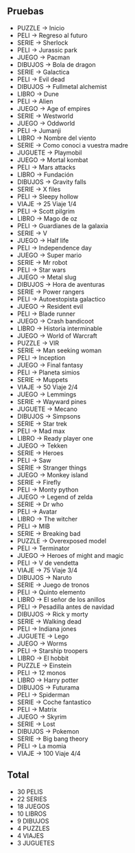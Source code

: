 ## Pruebas

* PUZZLE  -> Inicio
* PELI    -> Regreso al futuro
* SERIE   -> Sherlock
* PELI    -> Jurassic park
* JUEGO   -> Pacman
* DIBUJOS -> Bola de dragon
* SERIE   -> Galactica
* PELI    -> Evil dead
* DIBUJOS -> Fullmetal alchemist
* LIBRO   -> Dune
* PELI    -> Alien
* JUEGO   -> Age of empires
* SERIE   -> Westworld
* JUEGO   -> Oddworld
* PELI    -> Jumanji
* LIBRO   -> Nombre del viento
* SERIE   -> Como conoci a vuestra madre
* JUGUETE -> Playmobil
* JUEGO   -> Mortal kombat
* PELI    -> Mars attacks
* LIBRO   -> Fundación
* DIBUJOS -> Gravity falls
* SERIE   -> X files
* PELI    -> Sleepy hollow
* VIAJE   -> 25 Viaje 1/4
* PELI    -> Scott pilgrim
* LIBRO   -> Mago de oz
* PELI    -> Guardianes de la galaxia
* SERIE   -> V
* JUEGO   -> Half life
* PELI    -> Independence day
* JUEGO   -> Super mario
* SERIE   -> Mr robot
* PELI    -> Star wars
* JUEGO   -> Metal slug
* DIBUJOS -> Hora de aventuras
* SERIE   -> Power rangers
* PELI    -> Autoestopista galactico
* JUEGO   -> Resident evil
* PELI    -> Blade runner
* JUEGO   -> Crash bandicoot
* LIBRO   -> Historia interminable
* JUEGO   -> World of Warcraft
* PUZZLE  -> VIR
* SERIE   -> Man seeking woman
* PELI    -> Inception
* JUEGO   -> Final fantasy
* PELI    -> Planeta simios
* SERIE   -> Muppets
* VIAJE   -> 50 Viaje 2/4
* JUEGO   -> Lemmings
* SERIE   -> Wayward pines
* JUGUETE -> Mecano
* DIBUJOS -> Simpsons
* SERIE   -> Star trek
* PELI    -> Mad max
* LIBRO   -> Ready player one
* JUEGO   -> Tekken
* SERIE   -> Heroes
* PELI    -> Saw
* SERIE   -> Stranger things
* JUEGO   -> Monkey island
* SERIE   -> Firefly
* PELI    -> Monty python
* JUEGO   -> Legend of zelda
* SERIE   -> Dr who
* PELI    -> Avatar
* LIBRO   -> The witcher
* PELI    -> MIB
* SERIE   -> Breaking bad
* PUZZLE  -> Overexposed model
* PELI    -> Terminator
* JUEGO   -> Heroes of might and magic
* PELI    -> V de vendetta
* VIAJE   -> 75 Viaje 3/4
* DIBUJOS -> Naruto
* SERIE   -> Juego de tronos
* PELI    -> Quinto elemento
* LIBRO   -> El señor de los anillos
* PELI    -> Pesadilla antes de navidad
* DIBUJOS -> Rick y morty
* SERIE   -> Walking dead
* PELI    -> Indiana jones
* JUGUETE -> Lego
* JUEGO   -> Worms
* PELI    -> Starship troopers
* LIBRO   -> El hobbit
* PUZZLE  -> Einstein
* PELI    -> 12 monos
* LIBRO   -> Harry potter
* DIBUJOS -> Futurama
* PELI    -> Spiderman
* SERIE   -> Coche fantastico
* PELI    -> Matrix
* JUEGO   -> Skyrim
* SERIE   -> Lost
* DIBUJOS -> Pokemon
* SERIE   -> Big bang theory
* PELI    -> La momia
* VIAJE   -> 100 Viaje 4/4

## Total

* 30 PELIS
* 22 SERIES
* 18 JUEGOS
* 10 LIBROS
*  9 DIBUJOS
*  4 PUZZLES
*  4 VIAJES
*  3 JUGUETES
